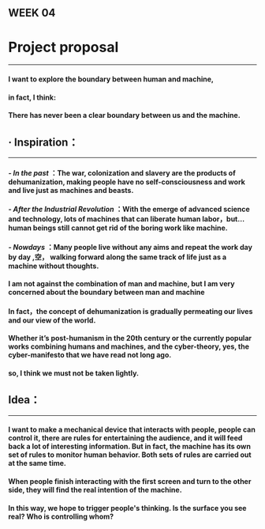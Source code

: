 ## WEEK 04

# Project proposal
-------

#### I want to explore the boundary between human and machine, 
#### in fact, I think:
#### There has never been a clear boundary between us and the machine.

## · Inspiration：
----------

#### *- In the past* ：The war,  colonization and slavery are the products of dehumanization, making people have no self-consciousness and work and live just as machines and beasts.

#### *- After the Industrial Revolution* ：With the emerge of advanced science and technology, lots of machines that can liberate human labor，but… human beings still cannot get rid of the boring work like machine.

#### *- Nowdays* ：Many people live without any aims and repeat the work day by day ,空， walking forward along the same track of life just as a machine without thoughts.

#### I am not against the combination of man and machine, but I am very concerned about the boundary between man and machine
#### In fact，the concept of dehumanization is gradually permeating our lives and our view of the world.

#### Whether it’s post-humanism in the 20th century or the currently popular works combining humans and machines, and the cyber-theory, yes, the cyber-manifesto that we have read not long ago.
#### so, I think we must not be taken lightly.


## Idea：
-----------

#### I want to make a mechanical device that interacts with people, people can control it, there are rules for entertaining the audience, and it will feed back a lot of interesting information. But in fact, the machine has its own set of rules to monitor human behavior. Both sets of rules are carried out at the same time.

#### When people finish interacting with the first screen and turn to the other side, they will find the real intention of the machine.
#### In this way, we hope to trigger people's thinking. Is the surface you see real? Who is controlling whom?






